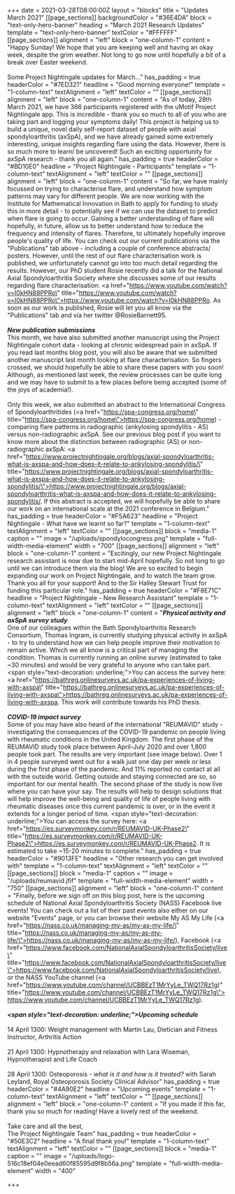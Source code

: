 +++
date = 2021-03-28T08:00:00Z
layout = "blocks"
title = "Updates March 2021"
[[page_sections]]
backgroundColor = "#36E4DA"
block = "text-only-hero-banner"
heading = "March 2021 Research Updates"
template = "text-only-hero-banner"
textColor = "#FFFFFF"
[[page_sections]]
alignment = "left"
block = "one-column-1"
content = "Happy Sunday! We hope that you are keeping well and having an okay week, despite the grim weather. Not long to go now until hopefully a bit of a break over Easter weekend.<br><br>Some Project Nightingale updates for March..."
has_padding = true
headerColor = "#7ED321"
headline = "Good morning everyone!"
template = "1-column-text"
textAlignment = "left"
textColor = ""
[[page_sections]]
alignment = "left"
block = "one-column-1"
content = "As of today, 28th March 2021, we have 366 participants registered with the uMotif Project Nightingale app. This is incredible - thank you so much to all of you who are taking part and logging your symptoms daily! This project is helping us to build a unique, novel daily self-report dataset of people with axial spondyloarthritis (axSpA), and we have already gained some extremely interesting, unique insights regarding flare using the data. However, there is so much more to learn/ be uncovered! Such an exciting opportunity for axSpA research - thank you all again."
has_padding = true
headerColor = "#BD10E0"
headline = "Project Nightingale - Participants"
template = "1-column-text"
textAlignment = "left"
textColor = ""
[[page_sections]]
alignment = "left"
block = "one-column-1"
content = "So far, we have mainly focussed on trying to characterise flare, and understand how symptom patterns may vary for different people. We are now working with the Institute for Mathematical Innovation in Bath to apply for funding to study this in more detail - to potentially see if we can use the dataset to predict when flare is going to occur. Gaining a better understanding of flare will hopefully, in future, allow us to better understand how to reduce the frequency and intensity of flares. Therefore, to ultimately hopefully improve people's quality of life. You can check out our current publications via the \"Publications\" tab above - including a couple of conference abstracts/ posters. However, until the rest of our flare characterisation work is published, we unfortunately cannot go into too much detail regarding the results. However, our PhD student Rosie recently did a talk for the National Axial Spondyloarthritis Society where she discusses some of our results regarding flare characterisation: <a href=\"https://www.youtube.com/watch?v=I0kHN88PPRo\" title=\"https://www.youtube.com/watch?v=I0kHN88PPRo\">https://www.youtube.com/watch?v=I0kHN88PPRo</a>. As soon as our work is published, Rosie will let you all know via the \"Publications\" tab and via her twitter @RosieBarnett95.<br><br><strong><em>New publication submissions</em></strong><br>This month, we have also submitted another manuscript using the Project Nightingale cohort data - looking at chronic widespread pain in axSpA. If you read last months blog post, you will also be aware that we submitted another manuscript last month looking at flare characterisation. So fingers crossed, we should hopefully be able to share these papers with you soon! Although, as mentioned last week, the review processes can be quite long and we may have to submit to a few places before being accepted (some of the joys of academia!).<br><br>Only this week, we also submitted an abstract to the International Congress of Spondyloarthritides (<a href=\"https://spa-congress.org/home\" title=\"https://spa-congress.org/home\">https://spa-congress.org/home</a>) - comparing flare patterns in radiographic (ankylosing spondylitis - AS) versus non-radiographic axSpA. See our previous blog post if you want to know more about the distinction between radiographic (AS) or non-radiographic axSpA: <a href=\"https://www.projectnightingale.org/blogs/axial-spondyloarthritis-what-is-axspa-and-how-does-it-relate-to-ankylosing-spondylitis/\" title=\"https://www.projectnightingale.org/blogs/axial-spondyloarthritis-what-is-axspa-and-how-does-it-relate-to-ankylosing-spondylitis/\">https://www.projectnightingale.org/blogs/axial-spondyloarthritis-what-is-axspa-and-how-does-it-relate-to-ankylosing-spondylitis/</a>. If this abstract is accepted, we will hopefully be able to share our work on an international scale at the 2021 conference in Belgium."
has_padding = true
headerColor = "#F5A623"
headline = "Project Nightingale - What have we learnt so far?"
template = "1-column-text"
textAlignment = "left"
textColor = ""
[[page_sections]]
block = "media-1"
caption = ""
image = "/uploads/spondylocongress.png"
template = "full-width-media-element"
width = "700"
[[page_sections]]
alignment = "left"
block = "one-column-1"
content = "Excitingly, our new Project Nightingale research assistant is now due to start mid-April hopefully. So not long to go until we can introduce them via the blog! We are so excited to begin expanding our work on Project Nightingale, and to watch the team grow. Thank you all for your support! And to the Sir Halley Stewart Trust for funding this particular role."
has_padding = true
headerColor = "#F8E71C"
headline = "Project Nightingale - New Research Assistant"
template = "1-column-text"
textAlignment = "left"
textColor = ""
[[page_sections]]
alignment = "left"
block = "one-column-1"
content = "<strong><em>Physical activity and axSpA survey study</em></strong><br>One of our colleagues within the Bath Spondyloarthritis Research Consortium, Thomas Ingram, is currently studying physical activity in axSpA - to try to understand how we can help people improve their motivation to remain active. Which we all know is a critical part of managing the condition. Thomas is currently running an online survey (estimated to take ~30 minutes) and would be very grateful to anyone who can take part. <span style=\"text-decoration: underline;\">You can access the survey here:</span> <a href=\"https://bathreg.onlinesurveys.ac.uk/pa-experiences-of-living-with-axspa\" title=\"https://bathreg.onlinesurveys.ac.uk/pa-experiences-of-living-with-axspa\">https://bathreg.onlinesurveys.ac.uk/pa-experiences-of-living-with-axspa</a>. This work will contribute towards his PhD thesis.<br><br><strong><em>COVID-19 impact survey </em></strong><br>Some of you may have also heard of the international \"REUMAVID\" study - investigating the consequences of the COVID-19 pandemic on people living with rheumatic conditions in the United Kingdom. The first phase of the REUMAVID study took place between April-July 2020 and over 1,800 people took part. The results are very important (see image below). Over 1 in 4 people surveyed went out for a walk just one day per week or less during the first phase of the pandemic. And 11% reported no contact at all with the outside world. Getting outside and staying connected are so, so important for our mental health. The second phase of the study is now live where you can have your say. The results will help to design solutions that will help improve the well-being and quality of life of people living with rheumatic diseases once this current pandemic is over, or in the event it extends for a longer period of time. <span style=\"text-decoration: underline;\">You can access the survey here: </span><a href=\"https://es.surveymonkey.com/r/REUMAVID-UK-Phase2\" title=\"https://es.surveymonkey.com/r/REUMAVID-UK-Phase2\">https://es.surveymonkey.com/r/REUMAVID-UK-Phase2</a>. It is estimated to take ~15-20 minutes to complete."
has_padding = true
headerColor = "#9013FE"
headline = "Other research you can get involved with"
template = "1-column-text"
textAlignment = "left"
textColor = ""
[[page_sections]]
block = "media-1"
caption = ""
image = "/uploads/reumavid.jfif"
template = "full-width-media-element"
width = "750"
[[page_sections]]
alignment = "left"
block = "one-column-1"
content = "Finally, before we sign off on this blog post, here is the upcoming schedule of National Axial Spondyloarthritis Society (NASS) Facebook live events! You can check out a list of their past events also either on our website \"Events\" page, or you can browse their website My AS My Life (<a href=\"https://nass.co.uk/managing-my-as/my-as-my-life/\" title=\"https://nass.co.uk/managing-my-as/my-as-my-life/\">https://nass.co.uk/managing-my-as/my-as-my-life/</a>), Facebook (<a href=\"https://www.facebook.com/NationalAxialSpondyloarthritisSociety/live\" title=\"https://www.facebook.com/NationalAxialSpondyloarthritisSociety/live\">https://www.facebook.com/NationalAxialSpondyloarthritisSociety/live</a>), or the NASS YouTube channel (<a href=\"https://www.youtube.com/channel/UCBBEzT1MrYyLe_TWQ17Rz1g)\" title=\"https://www.youtube.com/channel/UCBBEzT1MrYyLe_TWQ17Rz1g\">https://www.youtube.com/channel/UCBBEzT1MrYyLe_TWQ17Rz1g</a>).<br><br><strong><em><span style=\"text-decoration: underline;\">Upcoming schedule</span></em></strong><br><br>14 April 1300: Weight management with Martin Lau, Dietician and Fitness Instructor, Arthritis Action<br><br>21 April 1300: Hypnotherapy and relaxation with Lara Wiseman, Hypnotherapist and Life Coach<br><br>28 April 1300: Osteoporosis - <em>what is it and how is it treated?</em> with Sarah Leyland, Royal Osteoporosis Society Clinical Advisor"
has_padding = true
headerColor = "#4A90E2"
headline = "Upcoming events"
template = "1-column-text"
textAlignment = "left"
textColor = ""
[[page_sections]]
alignment = "left"
block = "one-column-1"
content = "If you made it this far, thank you so much for reading! Have a lovely rest of the weekend.<br><br>Take care and all the best,<br>The Project Nightingale Team"
has_padding = true
headerColor = "#50E3C2"
headline = "A final thank you!"
template = "1-column-text"
textAlignment = "left"
textColor = ""
[[page_sections]]
block = "media-1"
caption = ""
image = "/uploads/logo-516c18ef04e0eead60f85595d9f8b56a.png"
template = "full-width-media-element"
width = "400"

+++
